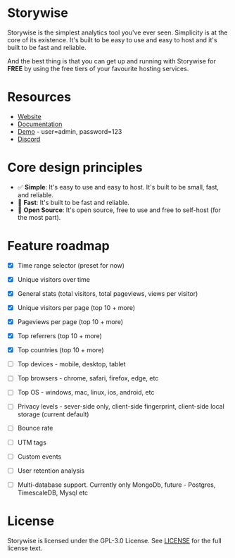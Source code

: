 # Storywise


Storywise is the simplest analytics tool you've ever seen. Simplicity is at the core of its existence. It's built to be easy to use and easy to host and it's built to be fast and reliable. 

And the best thing is that you can get up and running with Storywise for **FREE** by using the free tiers of your favourite hosting services.

# Resources

- [Website](https://joinstorywise.com)
- [Documentation](https://joinstorywise.com/docs)
- [Demo](https://demo.joinstorywise.com/admin) - user=admin, password=123
- [Discord](https://discord.gg/vuWTHEGB2y)

# Core design principles

- ✅ **Simple**: It's easy to use and easy to host. It's built to be small, fast, and reliable.
- 🚀 **Fast**: It's built to be fast and reliable.
- 🫴 **Open Source**: It's open source, free to use and free to self-host (for the most part).

# Feature roadmap
- [x] Time range selector (preset for now)
- [x] Unique visitors over time
- [x] General stats (total visitors, total pageviews, views per visitor)
- [x] Unique visitors per page (top 10 + more)
- [x] Pageviews per page (top 10 + more)
- [x] Top referrers (top 10 + more)
- [x] Top countries (top 10 + more)
- [ ] Top devices - mobile, desktop, tablet
- [ ] Top browsers - chrome, safari, firefox, edge, etc
- [ ] Top OS - windows, mac, linux, ios, android, etc
- [ ] Privacy levels - sever-side only, client-side fingerprint, client-side local storage (current default)
- [ ] Bounce rate
- [ ] UTM tags
- [ ] Custom events
- [ ] User retention analysis
- [ ] Multi-database support. Currently only MongoDb, future - Postgres, TimescaleDB, Mysql etc


# License

Storywise is licensed under the GPL-3.0 License. See [LICENSE](LICENSE.md) for the full license text.
